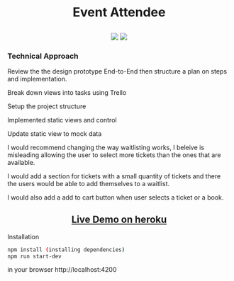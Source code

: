 <h1 align="center">Event Attendee</h1>

<h2 align="center">

</h2>

<p align="center">
  
<img src="https://img.shields.io/badge/made%20by-aneudya4-blue.svg" >

<img src="https://img.shields.io/badge/Angular-red.svg">


### Technical Approach
Review the the design prototype End-to-End then structure a plan on steps and implementation.

<p>Break down views into tasks using Trello</p>
<p>Setup the project structure</p>
<p>Implemented static views and control</p>
<p>Update static view to mock data </p>

<p>
I would recommend changing the way waitlisting works, I beleive is misleading allowing the user to select more tickets than the ones that are available.</p>
<p>I would add a section for tickets with a small quantity of tickets and there the users would be able to add themselves to a waitlist.</p>


<p>
I would also add a add to cart button  when user selects a ticket or a book.</p>


<h2 align="center"><a  href="https://event-attende.herokuapp.com/">Live Demo on heroku</a></h2>

Installation
```bash
npm install (installing dependencies)
npm run start-dev
```
in your browser http://localhost:4200



